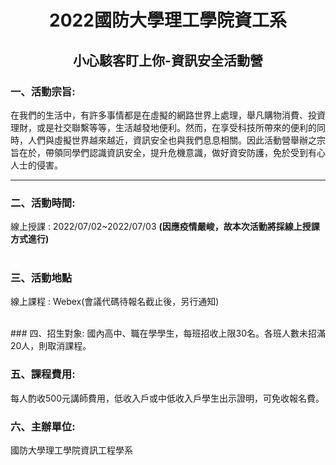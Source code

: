# <center>2022國防大學理工學院資工系</center>
## <center>小心駭客盯上你-資訊安全活動營</center>

### 一、活動宗旨:
在我們的生活中，有許多事情都是在虛擬的網路世界上處理，舉凡購物消費、投資理財，或是社交聯繫等等，生活越發地便利。然而，在享受科技所帶來的便利的同時，人們與虛擬世界越來越近，資訊安全也與我們息息相關。因此活動營舉辦之宗旨在於，帶領同學們認識資訊安全，提升危機意識，做好資安防護，免於受到有心人士的侵害。

---

### 二、活動時間:
線上授課 : 2022/07/02~2022/07/03
**(因應疫情嚴峻，故本次活動將採線上授課方式進行)**
<br>
<br>
### 三、活動地點
線上課程 : Webex(會議代碼待報名截止後，另行通知)
<br>

<br>
### 四、招生對象:
國內高中、職在學學生，每班招收上限30名。各班人數未招滿20人，則取消課程。

<br>

### 五、課程費用:
每人酌收500元講師費用，低收入戶或中低收入戶學生出示證明，可免收報名費。

### 六、主辦單位:
國防大學理工學院資訊工程學系



